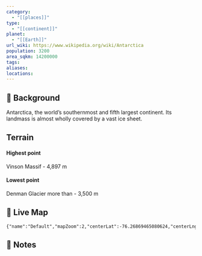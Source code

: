 ```yaml
---
category:
  - "[[places]]"
type:
  - "[[continent]]"
planet:
  - "[[Earth]]"
url_wiki: https://www.wikipedia.org/wiki/Antarctica
population: 3200
area_sqkm: 14200000
tags: 
aliases: 
locations:
---
```

## 🌱 Background
Antarctica, the world’s southernmost and fifth largest continent. Its landmass is almost wholly covered by a vast ice sheet.

## Terrain
#### Highest point
Vinson Massif - 4,897 m

#### Lowest point
Denman Glacier more than - 3,500 m

## 📡 Live Map
```mapview
{"name":"Default","mapZoom":2,"centerLat":-76.26869465080624,"centerLng":58.3557544616735,"query":"","chosenMapSource":0}
```

## 📒 Notes

